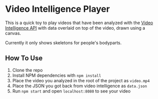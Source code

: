 # Video Intelligence Player

This is a quick toy to play videos that have been analyzed with the
[Video Intelligence API](https://cloud.google.com/video-intelligence) with
data overlaid on top of the video, drawn using a canvas.

Currently it only shows skeletons for people's bodyparts.

## How To Use

1. Clone the repo
2. Install NPM dependencies with `npm install`
3. Place the video you analyzed in the root of the project as `video.mp4`
4. Place the JSON you got back from video intelligence as `data.json`
5. Run `npm start` and open `localhost:8080` to see your video